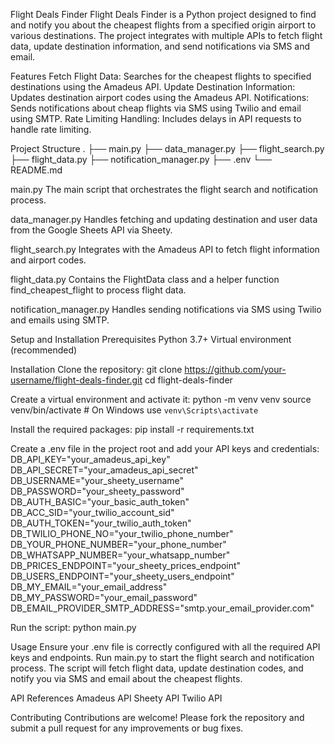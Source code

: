 Flight Deals Finder
Flight Deals Finder is a Python project designed to find and notify you about the cheapest flights from a specified origin airport to various destinations. 
The project integrates with multiple APIs to fetch flight data, update destination information, and send notifications via SMS and email.

Features
Fetch Flight Data: Searches for the cheapest flights to specified destinations using the Amadeus API.
Update Destination Information: Updates destination airport codes using the Amadeus API.
Notifications: Sends notifications about cheap flights via SMS using Twilio and email using SMTP.
Rate Limiting Handling: Includes delays in API requests to handle rate limiting.

Project Structure
.
├── main.py
├── data_manager.py
├── flight_search.py
├── flight_data.py
├── notification_manager.py
├── .env
└── README.md

main.py
The main script that orchestrates the flight search and notification process.

data_manager.py
Handles fetching and updating destination and user data from the Google Sheets API via Sheety.

flight_search.py
Integrates with the Amadeus API to fetch flight information and airport codes.

flight_data.py
Contains the FlightData class and a helper function find_cheapest_flight to process flight data.

notification_manager.py
Handles sending notifications via SMS using Twilio and emails using SMTP.

Setup and Installation
Prerequisites
Python 3.7+
Virtual environment (recommended)

Installation
Clone the repository:
git clone https://github.com/your-username/flight-deals-finder.git
cd flight-deals-finder

Create a virtual environment and activate it:
python -m venv venv
source venv/bin/activate  # On Windows use `venv\Scripts\activate`

Install the required packages:
pip install -r requirements.txt

Create a .env file in the project root and add your API keys and credentials:
DB_API_KEY="your_amadeus_api_key"
DB_API_SECRET="your_amadeus_api_secret"
DB_USERNAME="your_sheety_username"
DB_PASSWORD="your_sheety_password"
DB_AUTH_BASIC="your_basic_auth_token"
DB_ACC_SID="your_twilio_account_sid"
DB_AUTH_TOKEN="your_twilio_auth_token"
DB_TWILIO_PHONE_NO="your_twilio_phone_number"
DB_YOUR_PHONE_NUMBER="your_phone_number"
DB_WHATSAPP_NUMBER="your_whatsapp_number"
DB_PRICES_ENDPOINT="your_sheety_prices_endpoint"
DB_USERS_ENDPOINT="your_sheety_users_endpoint"
DB_MY_EMAIL="your_email_address"
DB_MY_PASSWORD="your_email_password"
DB_EMAIL_PROVIDER_SMTP_ADDRESS="smtp.your_email_provider.com"

Run the script:
python main.py

Usage
Ensure your .env file is correctly configured with all the required API keys and endpoints.
Run main.py to start the flight search and notification process.
The script will fetch flight data, update destination codes, and notify you via SMS and email about the cheapest flights.

API References
Amadeus API
Sheety API
Twilio API

Contributing
Contributions are welcome! Please fork the repository and submit a pull request for any improvements or bug fixes.
